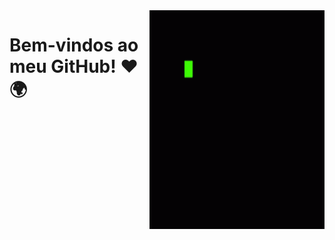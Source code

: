 <img src = "banner.gif" width = "280px" height = "350px" align = "right" />

# Bem-vindos ao meu GitHub! ❤🌍


